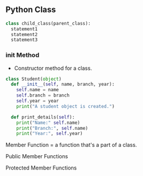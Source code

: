 ## Python Class

```python
class child_class(parent_class):
  statement1
  statement2
  statement3
```
### __init__ Method
- Constructor method for a class.

```python
class Student(object)
  def __init__(self, name, branch, year):
    self.name = name
    self.branch = branch
    self.year = year
    print("A student object is created.")

  def print_details(self):
    print("Name:" self.name)
    print("Branch:", self.name)
    print("Year:", self.year)
```


Member Function = a function that's a part of a class.

Public Member Functions

Protected Member Functions
